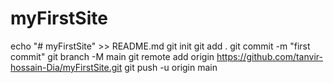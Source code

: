 # myFirstSite

echo "# myFirstSite" >> README.md
git init
git add .
git commit -m "first commit"
git branch -M main
git remote add origin https://github.com/tanvir-hossain-Dia/myFirstSite.git
git push -u origin main

